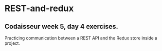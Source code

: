 # REST-and-redux
## Codaisseur week 5, day 4 exercises.
Practicing communication between a REST API and the Redux store inside a project.
